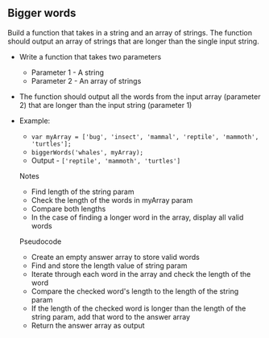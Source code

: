 ## Bigger words

Build a function that takes in a string and an array of strings. The function should output an array of strings that are longer than the single input string.

- Write a function that takes two parameters
	- Parameter 1 - A string
	- Parameter 2 - An array of strings
- The function should output all the words from the input array (parameter 2) that are longer than the input string (parameter 1)
- Example:
	- `var myArray = ['bug', 'insect', 'mammal', 'reptile', 'mammoth', 'turtles'];`
	- `biggerWords('whales', myArray);`
	- Output - `['reptile', 'mammoth', 'turtles']`

	Notes
	- Find length of the string param
	- Check the length of the words in myArray param
	- Compare both lengths
	- In the case of finding a longer word in the array, display all valid words

	Pseudocode
	- Create an empty answer array to store valid words 
	- Find and store the length value of string param
	- Iterate through each word in the array and check the length of the word
	- Compare the checked word's length to the length of the string param
	- If the length of the checked word is longer than the length of the string param, add that word to the answer array
	- Return the answer array as output